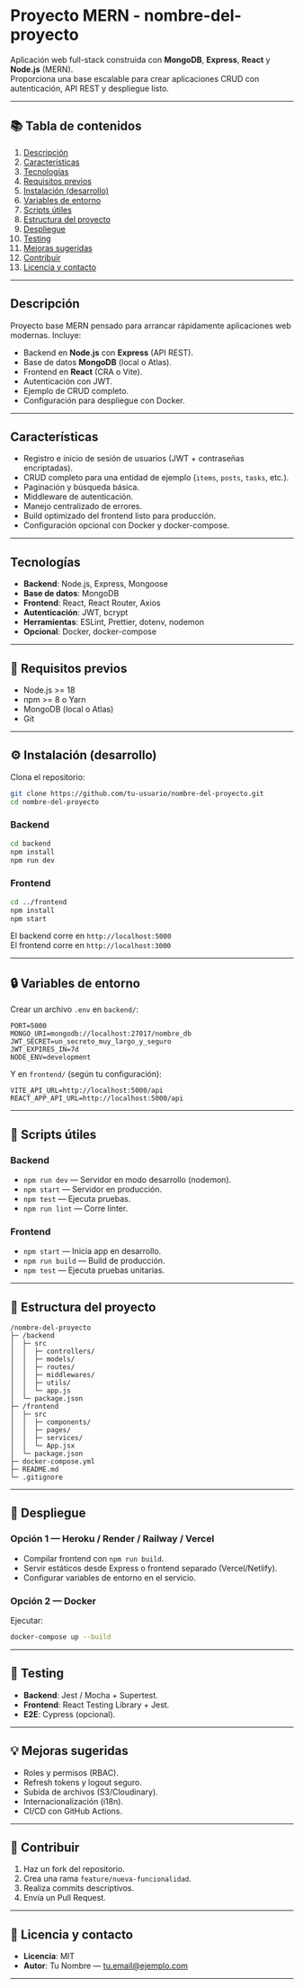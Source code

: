 # Proyecto MERN - nombre-del-proyecto

Aplicación web full-stack construida con **MongoDB**, **Express**, **React** y **Node.js** (MERN).  
Proporciona una base escalable para crear aplicaciones CRUD con autenticación, API REST y despliegue listo.

---

## 📚 Tabla de contenidos
1. [Descripción](#descripción)  
2. [Características](#características)  
3. [Tecnologías](#tecnologías)  
4. [Requisitos previos](#requisitos-previos)  
5. [Instalación (desarrollo)](#instalación-desarrollo)  
6. [Variables de entorno](#variables-de-entorno)  
7. [Scripts útiles](#scripts-útiles)  
8. [Estructura del proyecto](#estructura-del-proyecto)  
9. [Despliegue](#despliegue)  
10. [Testing](#testing)  
11. [Mejoras sugeridas](#mejoras-sugeridas)  
12. [Contribuir](#contribuir)  
13. [Licencia y contacto](#licencia-y-contacto)

---

## Descripción
Proyecto base MERN pensado para arrancar rápidamente aplicaciones web modernas. Incluye:

- Backend en **Node.js** con **Express** (API REST).  
- Base de datos **MongoDB** (local o Atlas).  
- Frontend en **React** (CRA o Vite).  
- Autenticación con JWT.  
- Ejemplo de CRUD completo.  
- Configuración para despliegue con Docker.  

---

## Características
- Registro e inicio de sesión de usuarios (JWT + contraseñas encriptadas).  
- CRUD completo para una entidad de ejemplo (`items`, `posts`, `tasks`, etc.).  
- Paginación y búsqueda básica.  
- Middleware de autenticación.  
- Manejo centralizado de errores.  
- Build optimizado del frontend listo para producción.  
- Configuración opcional con Docker y docker-compose.  

---

## Tecnologías
- **Backend**: Node.js, Express, Mongoose  
- **Base de datos**: MongoDB  
- **Frontend**: React, React Router, Axios  
- **Autenticación**: JWT, bcrypt  
- **Herramientas**: ESLint, Prettier, dotenv, nodemon  
- **Opcional**: Docker, docker-compose  

---

## 🔑 Requisitos previos
- Node.js >= 18  
- npm >= 8 o Yarn  
- MongoDB (local o Atlas)  
- Git  

---

## ⚙️ Instalación (desarrollo)

Clona el repositorio:
```bash
git clone https://github.com/tu-usuario/nombre-del-proyecto.git
cd nombre-del-proyecto
```

### Backend
```bash
cd backend
npm install
npm run dev
```

### Frontend
```bash
cd ../frontend
npm install
npm start
```

El backend corre en `http://localhost:5000`  
El frontend corre en `http://localhost:3000`

---

## 🔒 Variables de entorno

Crear un archivo `.env` en `backend/`:
```
PORT=5000
MONGO_URI=mongodb://localhost:27017/nombre_db
JWT_SECRET=un_secreto_muy_largo_y_seguro
JWT_EXPIRES_IN=7d
NODE_ENV=development
```

Y en `frontend/` (según tu configuración):
```
VITE_API_URL=http://localhost:5000/api
REACT_APP_API_URL=http://localhost:5000/api
```

---

## 📜 Scripts útiles

### Backend
- `npm run dev` — Servidor en modo desarrollo (nodemon).  
- `npm start` — Servidor en producción.  
- `npm test` — Ejecuta pruebas.  
- `npm run lint` — Corre linter.  

### Frontend
- `npm start` — Inicia app en desarrollo.  
- `npm run build` — Build de producción.  
- `npm test` — Ejecuta pruebas unitarias.  

---

## 📂 Estructura del proyecto
```
/nombre-del-proyecto
├─ /backend
│  ├─ src
│  │  ├─ controllers/
│  │  ├─ models/
│  │  ├─ routes/
│  │  ├─ middlewares/
│  │  ├─ utils/
│  │  └─ app.js
│  └─ package.json
├─ /frontend
│  ├─ src
│  │  ├─ components/
│  │  ├─ pages/
│  │  ├─ services/
│  │  └─ App.jsx
│  └─ package.json
├─ docker-compose.yml
├─ README.md
└─ .gitignore
```

---

## 🚀 Despliegue

### Opción 1 — Heroku / Render / Railway / Vercel
- Compilar frontend con `npm run build`.  
- Servir estáticos desde Express o frontend separado (Vercel/Netlify).  
- Configurar variables de entorno en el servicio.  

### Opción 2 — Docker
Ejecutar:
```bash
docker-compose up --build
```

---

## 🧪 Testing
- **Backend**: Jest / Mocha + Supertest.  
- **Frontend**: React Testing Library + Jest.  
- **E2E**: Cypress (opcional).  

---

## 💡 Mejoras sugeridas
- Roles y permisos (RBAC).  
- Refresh tokens y logout seguro.  
- Subida de archivos (S3/Cloudinary).  
- Internacionalización (i18n).  
- CI/CD con GitHub Actions.  

---

## 🤝 Contribuir
1. Haz un fork del repositorio.  
2. Crea una rama `feature/nueva-funcionalidad`.  
3. Realiza commits descriptivos.  
4. Envía un Pull Request.  

---

## 📄 Licencia y contacto
- **Licencia**: MIT  
- **Autor**: Tu Nombre — [tu.email@ejemplo.com](mailto:tu.email@ejemplo.com)  

---

